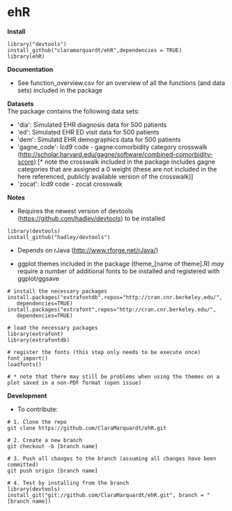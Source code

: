 # ehR

**Install** 

```
library("devtools")  
install_github("claramarquardt/ehR",dependencies = TRUE)    
library(ehR)
```  
**Documentation**
- See function_overview.csv for an overview of all the functions (and data sets) included in the package 

**Datasets**  
The package contains the following data sets:
- 'dia': Simulated EHR diagnosis data for 500 patients
- 'ed': Simulated EHR ED visit data for 500 patients
- 'dem': Simulatd EHR demographics data for 500 patients
- 'gagne_code': Icd9 code - gagne comorbidity category crosswalk (http://scholar.harvard.edu/gagne/software/combined-comorbidity-score) [* note the crosswalk included in the package includes gagne categories that are assigned a 0 weight (these are not included in the here referenced, publicly available version of the crosswalk)]
- 'zocat': Icd9 code - zocat crosswalk

**Notes**
- Requires the newest version of devtools (https://github.com/hadley/devtools) to be installed
```
library(devtools)  
install_github("hadley/devtools")
```
- Depends on rJava (http://www.rforge.net/rJava/)

- ggplot themes included in the package (theme_[name of theme].R) *may* require a number of additional fonts to be installed and registered with ggplot/ggsave

````
# install the necessary packages
install.packages("extrafontdb",repos="http://cran.cnr.berkeley.edu/", 
   dependencies=TRUE)
install.packages("extrafont",repos="http://cran.cnr.berkeley.edu/", 
   dependencies=TRUE)

# load the necessary packages
library(extrafont)
library(extrafontdb)

# register the fonts (this step only needs to be execute once)
font_import()
loadfonts()

# * note that there may still be problems when using the themes on a plot saved in a non-PDF format (open issue)

````

**Development**

- To contribute:
````
# 1. Clone the repo
git clone https://github.com/ClaraMarquardt/ehR.git

# 2. Create a new branch
git checkout -b [branch name]

# 3. Push all changes to the branch (assuming all changes have been committed)
git push origin [branch name]

# 4. Test by installing from the branch
library(devtools)
install_git("git://github.com/ClaraMarquardt/ehR.git", branch = "[branch name])
````
